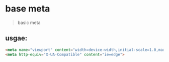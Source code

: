 # base meta
> basic meta

## usgae:
```html
<meta name="viewport" content="width=device-width,initial-scale=1.0,maximum-scale=1.0,user-scalable=0"/>
<meta http-equiv="X-UA-Compatible" content="ie=edge">
```